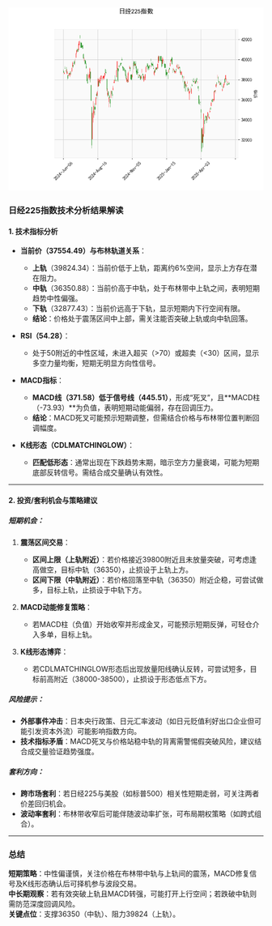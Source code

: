 ![图](N225.png)



### 日经225指数技术分析结果解读

#### 1. 技术指标分析
- **当前价（37554.49）与布林轨道关系**：
  - **上轨**（39824.34）：当前价低于上轨，距离约6%空间，显示上方存在潜在阻力。
  - **中轨**（36350.88）：当前价高于中轨，处于布林带中上轨之间，表明短期趋势中性偏强。
  - **下轨**（32877.43）：当前价远高于下轨，显示短期内下行空间有限。
  - **结论**：价格处于震荡区间中上部，需关注能否突破上轨或向中轨回落。

- **RSI（54.28）**：
  - 处于50附近的中性区域，未进入超买（>70）或超卖（<30）区间，显示多空力量均衡，短期无明显方向性信号。

- **MACD指标**：
  - **MACD线（371.58）**低于**信号线（445.51）**，形成“死叉”，且**MACD柱（-73.93）**为负值，表明短期动能偏弱，存在回调压力。
  - **结论**：MACD死叉可能预示短期调整，但需结合价格与布林带位置判断回调幅度。

- **K线形态（CDLMATCHINGLOW）**：
  - **匹配低形态**：通常出现在下跌趋势末期，暗示空方力量衰竭，可能为短期底部反转信号。需结合成交量确认有效性。

---

#### 2. 投资/套利机会与策略建议

##### **短期机会**：
1. **震荡区间交易**：
   - **区间上限（上轨附近）**：若价格接近39800附近且未放量突破，可考虑逢高做空，目标中轨（36350），止损设于上轨上方。
   - **区间下限（中轨附近）**：若价格回落至中轨（36350）附近企稳，可尝试做多，目标上轨，止损设于中轨下方。

2. **MACD动能修复策略**：
   - 若MACD柱（负值）开始收窄并形成金叉，可能预示短期反弹，可轻仓介入多单，目标上轨。

3. **K线形态博弈**：
   - 若CDLMATCHINGLOW形态后出现放量阳线确认反转，可尝试短多，目标前高附近（38000-38500），止损设于形态低点下方。

##### **风险提示**：
- **外部事件冲击**：日本央行政策、日元汇率波动（如日元贬值利好出口企业但可能引发资本外流）可能影响指数方向。
- **技术指标矛盾**：MACD死叉与价格站稳中轨的背离需警惕假突破风险，建议结合成交量验证趋势强度。

##### **套利方向**：
- **跨市场套利**：若日经225与美股（如标普500）相关性短期走弱，可关注两者价差回归机会。
- **波动率套利**：布林带收窄后可能伴随波动率扩张，可布局期权策略（如跨式组合）。

---

### 总结
**短期策略**：中性偏谨慎，关注价格在布林带中轨与上轨间的震荡，MACD修复信号及K线形态确认后可择机参与波段交易。  
**中长期观察**：若有效突破上轨且MACD转强，可能打开上行空间；若跌破中轨则需防范深度回调风险。  
**关键点位**：支撑36350（中轨）、阻力39824（上轨）。